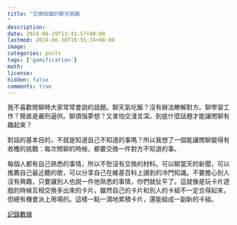 ```yaml
---
title: "交換知識的聊天挑戰"
description: 
date: 2024-06-29T13:43:57+08:00
lastmod: 2024-06-30T19:55:24+08:00
image: 
categories: posts
tags: ['gamification']
math: 
license: 
hidden: false
comments: true
---
```


我不喜歡閒聊時大家常常會説的話題。聊天氣吃飯？沒有辦法瞭解對方。聊學習工作？簡直是嚴刑逼供。聊煩惱夢想？又害怕交淺言深。到底什麼話題才能讓閒聊有趣起來？

對話的基本目的，不就是知道自己不知道的事嗎？所以我想了一個能讓閒聊變得有收穫的挑戰：每次閒聊的時候，都要交換一件對方不知道的事。

每個人都有自己熟悉的事情，所以不愁沒有交換的材料。可以聊當天的新聞，可以推薦自己最近聽的歌，可以分享自己在維基百科上讀到的冷門知識。不要擔心別人沒有興趣，只要讓別人也説一件他熟悉的事情，你們就扯平了。這就像是玩卡片遊戲的時候互相交換多出來的卡片，雖然自己的卡片和別人的卡組不一定合得起來，但總有機會派上用場的。這樣一點一滴地累積卡片，還能組成一副新的卡組。

[記錄數據](/zh/skill/right-sider)

